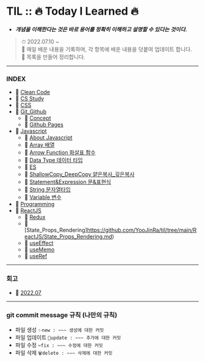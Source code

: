 # TIL :: 🔥 Today I Learned 🔥

- **_개념을 이해한다는 것은 바로 용어를 정확히 이해하고 설명할 수 있다는 것이다._**

> ⏱ 2022.07.10 ~<br />
> 📝 매일 배운 내용을 기록하며, 각 항목에 배운 내용을 덧붙여 업데이트 합니다.<br />
> 📝 목록을 만들어 정리합니다.<br />
-----

### INDEX
- 📌 [Clean Code](https://github.com/YooJinRa/til/tree/main/CleanCode)
- 📌 [CS Study](https://github.com/YooJinRa/til/tree/main/CS_Study)
- 📌 [CSS](https://github.com/YooJinRa/til/tree/main/CSS)
- 📌 [Git_Github](https://github.com/YooJinRa/til/tree/main/Git_Github)
    * 📌 [Concept](https://github.com/YooJinRa/til/blob/main/Git_Github/concept.md)
    * 📌 [Github Pages](https://github.com/YooJinRa/til/tree/main/Git_Github/GithubPages.md)
- 📌 [Javascript](https://github.com/YooJinRa/til/tree/main/Javascript)
    * 📌 [About Javascript](https://github.com/YooJinRa/til/tree/main/Javascript/AboutJavascript.md)
    * 📌 [Array 배열](https://github.com/YooJinRa/til/blob/main/Javascript/Array.md)
    * 📌 [Arrow Function 화살표 함수](https://github.com/YooJinRa/til/blob/main/Javascript/ArrowFunction.md)
    * 📌 [Data Type 데이터 타입](https://github.com/YooJinRa/til/blob/main/Javascript/DataType.md)
    * 📌 [ES](https://github.com/YooJinRa/til/tree/main/Javascript/ES.md)
    * 📌 [ShallowCopy_DeepCopy 얕은복사_깊은복사](https://github.com/YooJinRa/til/blob/main/Javascript/ShallowCopy_DeepCopy.md)
    * 📌 [Statement&Expression 문&표현식](https://github.com/YooJinRa/til/blob/main/Javascript/Statement.md)
    * 📌 [String 문자열타입](https://github.com/YooJinRa/til/blob/main/Javascript/Statement.md)
    * 📌 [Variable 변수](https://github.com/YooJinRa/til/blob/main/Javascript/Variable.md)
- 📌 [Programming](https://github.com/YooJinRa/til/tree/main/Programming)
- 📌 [ReactJS](https://github.com/YooJinRa/til/tree/main/ReactJS)
    * 📌 [Redux](https://github.com/YooJinRa/til/tree/main/ReactJS/Redux.md)
    * 📌 [State_Props_Rendering]https://github.com/YooJinRa/til/tree/main/ReactJS/State_Props_Rendering.md)
    * 📌 [useEffect](https://github.com/YooJinRa/til/tree/main/ReactJS/useEffect.md)
    * 📌 [useMemo](https://github.com/YooJinRa/til/tree/main/ReactJS/useMemo.md)
    * 📌 [useRef](https://github.com/YooJinRa/til/tree/main/ReactJS/useRef.md)

-----

### 회고
- 📌 [2022.07](https://github.com/YooJinRa/til/blob/main/Retrospect/202207.md)


----

### git commit message 규칙 (나만의 규칙)
- 파일 생성 `✨new : ~~~ 생성에 대한 커밋`
- 파일 업데이트 `🚀update : ~~~ 추가에 대한 커밋`
- 파일 수정 `✂fix : ~~~ 수정에 대한 커밋`
- 파일 삭제 `🗑delete : ~~~ 삭제에 대한 커밋`